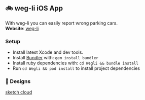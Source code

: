 ## 🚲 weg-li iOS App

With weg-li you can easily report wrong parking cars.  
**Website**: [weg-li](https://www.weg-li.de)

### Setup

* Install latest Xcode and dev tools.
* Install [Bundler](https://bundler.io) with: `gem install bundler`
* Install ruby dependencies with: `cd Wegli && bundle install` 
* Run `cd Wegli && pod install` to install project dependencies

### 🎨 Designs

[sketch cloud](https://sketch.cloud/s/Jynbk)
